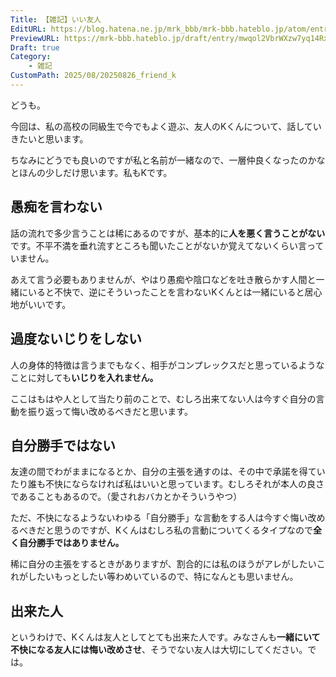 ```yaml
---
Title: 【雑記】いい友人
EditURL: https://blog.hatena.ne.jp/mrk_bbb/mrk-bbb.hateblo.jp/atom/entry/6802418398561592226
PreviewURL: https://mrk-bbb.hateblo.jp/draft/entry/mwqol2VbrWXzw7yq14RxvwIpjto
Draft: true
Category:
    - 雑記
CustomPath: 2025/08/20250826_friend_k
---
```


どうも。

今回は、私の高校の同級生で今でもよく遊ぶ、友人のKくんについて、話していきたいと思います。

ちなみにどうでも良いのですが私と名前が一緒なので、一層仲良くなったのかなとほんの少しだけ思います。私もKです。

## 愚痴を言わない
話の流れで多少言うことは稀にあるのですが、基本的に**人を悪く言うことがない**です。不平不満を垂れ流すところも聞いたことがないか覚えてないくらい言っていません。

あえて言う必要もありませんが、やはり愚痴や陰口などを吐き散らかす人間と一緒にいると不快で、逆にそういったことを言わないKくんとは一緒にいると居心地がいいです。

## 過度ないじりをしない
人の身体的特徴は言うまでもなく、相手がコンプレックスだと思っているようなことに対しても**いじりを入れません。**

ここはもはや人として当たり前のことで、むしろ出来てない人は今すぐ自分の言動を振り返って悔い改めるべきだと思います。

## 自分勝手ではない
友達の間でわがままになるとか、自分の主張を通すのは、その中で承諾を得ていたり誰も不快にならなければ私はいいと思っています。むしろそれが本人の良さであることもあるので。（愛されおバカとかそういうやつ）

ただ、不快になるようないわゆる「自分勝手」な言動をする人は今すぐ悔い改めるべきだと思うのですが、Kくんはむしろ私の言動についてくるタイプなので**全く自分勝手ではありません。**

稀に自分の主張をするときがありますが、割合的には私のほうがアレがしたいこれがしたいもっとしたい等わめいているので、特になんとも思いません。


## 出来た人

というわけで、Kくんは友人としてとても出来た人です。みなさんも**一緒にいて不快になる友人には悔い改めさせ**、そうでない友人は大切にしてください。では。
